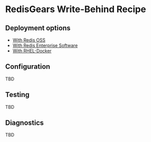 # RedisGears Write-Behind Recipe

## Deployment options

* [With Redis OSS](oss/README.md)
* [With Redis Enterprise Software](rs/README.md)
* [With RHEL-Docker](rlec-docker/README.md)

## Configuration

TBD

## Testing

TBD

## Diagnostics

TBD
